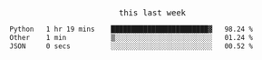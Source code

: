 <p align="center"><samp>this last week</samp></p>
<!--START_SECTION:waka-->

```txt
Python   1 hr 19 mins    ████████████████████████▓   98.24 %
Other    1 min           ▒░░░░░░░░░░░░░░░░░░░░░░░░   01.24 %
JSON     0 secs          ░░░░░░░░░░░░░░░░░░░░░░░░░   00.52 %
```

<!--END_SECTION:waka-->


